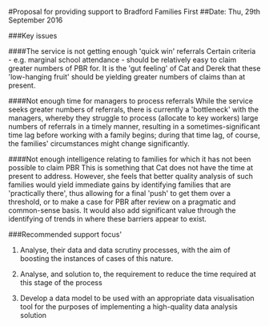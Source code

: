 #Proposal for providing support to Bradford Families First
##Date: Thu, 29th September 2016

###Key issues

####The service is not getting enough 'quick win' referrals
Certain criteria - e.g. marginal school attendance - should be relatively easy to claim greater numbers of PBR for.  It is the 'gut feeling' of Cat and Derek that these 'low-hanging fruit' should be yielding greater numbers of claims than at present.  </br>


####Not enough time for managers to process referrals
While the service seeks greater numbers of referrals, there is currently a 'bottleneck' with the managers, whereby they struggle to process (allocate to key workers) large numbers of referrals in a timely manner, resulting in a sometimes-significant time lag before working with a family begins; during that time lag, of course, the families' circumstances might change significantly.</br>

####Not enough intelligence relating to families for which it has not been possible to claim PBR
This is something that Cat does not have the time at present to address.  However, she feels that better quality analysis of such families would yield immediate gains by identifying families that are 'practically there', thus allowing for a final 'push' to get them over a threshold, or to make a case for PBR after review on a pragmatic and common-sense basis.  It would also add significant value through the identifying of trends in where these barriers appear to exist.</br>

###Recommended support focus'

1. Analyse, their data and data scrutiny processes, with the aim of boosting the instances of cases of this nature.

2. Analyse, and solution to, the requirement to reduce the time required at this stage of the process </br>

3. Develop a data model to be used with an appropriate data visualisation tool for the purposes of implementing a high-quality data analysis solution

